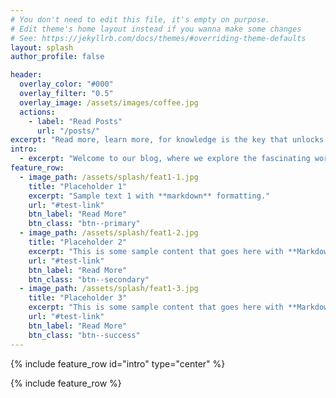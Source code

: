 ```yaml
---
# You don't need to edit this file, it's empty on purpose.
# Edit theme's home layout instead if you wanna make some changes
# See: https://jekyllrb.com/docs/themes/#overriding-theme-defaults
layout: splash
author_profile: false

header:
  overlay_color: "#000"
  overlay_filter: "0.5"
  overlay_image: /assets/images/coffee.jpg
  actions:
    - label: "Read Posts"
      url: "/posts/"
excerpt: "Read more, learn more, for knowledge is the key that unlocks the doors of opportunity, illuminates the path to success, and empowers you to navigate life's challenges."
intro: 
  - excerpt: "Welcome to our blog, where we explore the fascinating worlds of finance, electronics engineering, and computer science. Our engaging contents will inspire you to learn more about these exciting and dynamic fields."
feature_row:
  - image_path: /assets/splash/feat1-1.jpg
    title: "Placeholder 1"
    excerpt: "Sample text 1 with **markdown** formatting."
    url: "#test-link"
    btn_label: "Read More"
    btn_class: "btn--primary"
  - image_path: /assets/splash/feat1-2.jpg
    title: "Placeholder 2"
    excerpt: "This is some sample content that goes here with **Markdown** formatting."
    url: "#test-link"
    btn_label: "Read More"
    btn_class: "btn--secondary"
  - image_path: /assets/splash/feat1-3.jpg
    title: "Placeholder 3"
    excerpt: "This is some sample content that goes here with **Markdown** formatting."
    url: "#test-link"
    btn_label: "Read More"
    btn_class: "btn--success"
---
```


{% include feature_row id="intro" type="center" %}

{% include feature_row %}